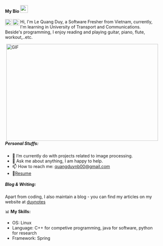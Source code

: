 #### My Bio  <img src="https://media.giphy.com/media/hvRJCLFzcasrR4ia7z/giphy.gif" width="25px">
</a> <a href="https://facebook.com/iamthankyou">
  <img align="left" alt="Facebook" width="22px" src="https://cdn.jsdelivr.net/npm/simple-icons@4.2.0/icons/facebook.svg" />
</a>

</a> <a href="https://leetcode.com/quangduynb00/">
  <img align="left" alt="Leetcode" width="22px" src="https://cdn.jsdelivr.net/npm/simple-icons@v3/icons/leetcode.svg" />
</a>

Hi, I'm Le Quang Duy, a Software Fresher from Vietnam, currently, I'm learning in University of Transport and Communications. Beside's programming, I enjoy reading and playing guitar, piano, flute, workout,..etc.

  <img align="right" alt="GIF" src="https://github.com/abhisheknaiidu/abhisheknaiidu/blob/master/code.gif?raw=true" width="500" height="320" />

##### **Personal Stuffs:**

- 🌱 I’m currently do with projects related to image processing.
- 💬 Ask me about anything, I am happy to help.
- 📫 How to reach me: quangduynb00@gmail.com
- 📝[Resume](https://www.topcv.vn/)

##### Blog & Writing:

Apart from coding, I also maintain a blog - you can find my articles on my website at [duynotes](https://duynotes.blogspot.com/)

📊 **My Skills:**

- OS: Linux
- Language: C++ for competive programming, java for software, python for research
- Framework: Spring

